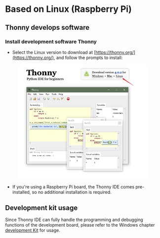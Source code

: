 # Based on Linux (Raspberry Pi)

## Thonny develops software

### Install development software Thonny

* Select the Linux version to download at [https://thonny.org/](https://thonny.org/), and follow the prompts to install:

<figure><img src="../images/Linux 下载方式.png" alt=""><figcaption></figcaption></figure>

* If you're using a Raspberry Pi board, the Thonny IDE comes pre-installed, so no additional installation is required.

## Development kit usage

Since Thonny IDE can fully handle the programming and debugging functions of the development board, please refer to the Windows chapter [development Kit](based-on-windows.md) for usage.